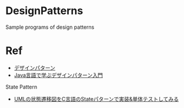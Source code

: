 # DesignPatterns
Sample programs of design patterns


# Ref

- [デザインパターン](https://www.techscore.com/tech/DesignPattern/index.html/)
- [Java言語で学ぶデザインパターン入門](https://www.amazon.co.jp/%E5%A2%97%E8%A3%9C%E6%94%B9%E8%A8%82%E7%89%88Java%E8%A8%80%E8%AA%9E%E3%81%A7%E5%AD%A6%E3%81%B6%E3%83%87%E3%82%B6%E3%82%A4%E3%83%B3%E3%83%91%E3%82%BF%E3%83%BC%E3%83%B3%E5%85%A5%E9%96%80-%E7%B5%90%E5%9F%8E-%E6%B5%A9/dp/4797327030/ref=tmm_other_meta_binding_swatch_0?_encoding=UTF8&qid=&sr=)

State Pattern
- [UMLの状態遷移図をC言語のStateパターンで実装&単体テストしてみる](https://katono123.hatenablog.com/entry/20120325/1332650559)